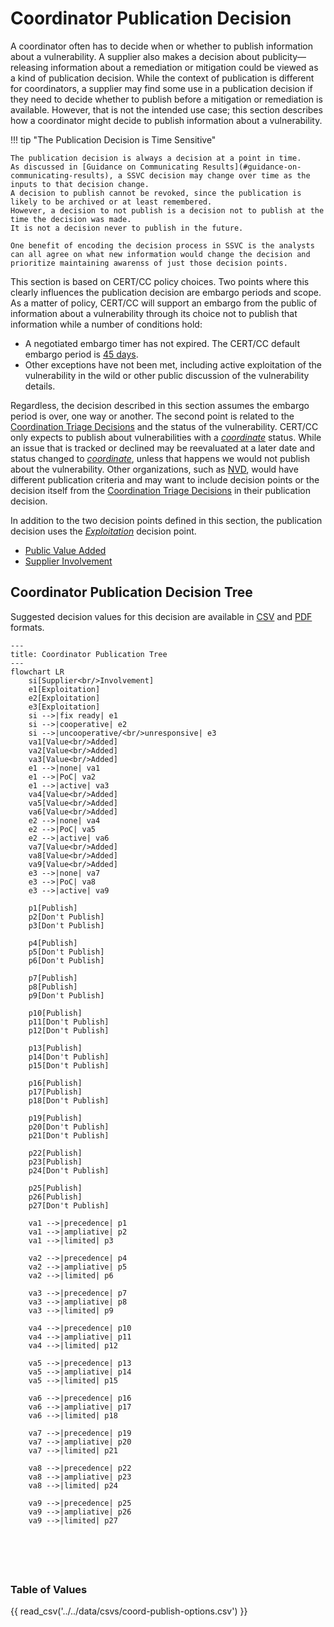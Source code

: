 # Coordinator Publication Decision

A coordinator often has to decide when or whether to publish information about a vulnerability.
A supplier also makes a decision about publicity—releasing information about a remediation or mitigation could be viewed as a kind of publication decision.
While the context of publication is different for coordinators, a supplier may find some use in a publication decision if they need to decide whether to publish before a mitigation or remediation is available.
However, that is not the intended use case; this section describes how a coordinator might decide to publish information about a vulnerability.

!!! tip "The Publication Decision is Time Sensitive"

    The publication decision is always a decision at a point in time.
    As discussed in [Guidance on Communicating Results](#guidance-on-communicating-results), a SSVC decision may change over time as the inputs to that decision change.
    A decision to publish cannot be revoked, since the publication is likely to be archived or at least remembered.
    However, a decision to not publish is a decision not to publish at the time the decision was made.
    It is not a decision never to publish in the future.
    
    One benefit of encoding the decision process in SSVC is the analysts can all agree on what new information would change the decision and prioritize maintaining awarenss of just those decision points. 

This section is based on CERT/CC policy choices.
Two points where this clearly influences the publication decision are embargo periods and scope.
As a matter of policy, CERT/CC will support an embargo from the public of information about a vulnerability through its choice not to publish that information while a number of conditions hold:
   
  - A negotiated embargo timer has not expired. The CERT/CC default embargo period is [45 days](https://vuls.cert.org/confluence/display/Wiki/Vulnerability+Disclosure+Policy).
  - Other exceptions have not been met, including active exploitation of the vulnerability in the wild or other public discussion of the vulnerability details.

Regardless, the decision described in this section assumes the embargo period is over, one way or another.
The second point is related to the [Coordination Triage Decisions](#coordination-triage-decisions) and the status of the vulnerability.
CERT/CC only expects to publish about vulnerabilities with a [*coordinate*](#coordination-triage-decisions) status.
While an issue that is tracked or declined may be reevaluated at a later date and status changed to [*coordinate*](#coordination-triage-decisions), unless that happens we would not publish about the vulnerability.
Other organizations, such as [NVD](https://nvd.nist.gov/), would have different publication criteria and may want to include decision points or the decision itself from the [Coordination Triage Decisions](#coordination-triage-decisions) in their publication decision.

In addition to the two decision points defined in this section, the publication decision uses the [*Exploitation*](../reference/decision_points/exploitation.md) decision point.

- [Public Value Added](../reference/decision_points/public_value_added.md)
- [Supplier Involvement](../reference/decision_points/supplier_involvement.md)

## Coordinator Publication Decision Tree

Suggested decision values for this decision are available in
[CSV](https://github.com/CERTCC/SSVC/blob/main/data/csvs/coord-publish-options.csv)
and
[PDF](../pdf/ssvc_2_coord-publish.pdf) formats.

<!-- 
<embed src="../../pdf/ssvc_2_coord-publish.pdf" alt="Suggested tree for a coordinator's publication decision" type="application/pdf"
style="width: 100%;"
height = "600" />
-->

```mermaid
---
title: Coordinator Publication Tree
---
flowchart LR
    si[Supplier<br/>Involvement]
    e1[Exploitation]
    e2[Exploitation]
    e3[Exploitation]
    si -->|fix ready| e1
    si -->|cooperative| e2
    si -->|uncooperative/<br/>unresponsive| e3
    va1[Value<br/>Added]
    va2[Value<br/>Added]
    va3[Value<br/>Added]
    e1 -->|none| va1
    e1 -->|PoC| va2
    e1 -->|active| va3
    va4[Value<br/>Added]
    va5[Value<br/>Added]
    va6[Value<br/>Added]
    e2 -->|none| va4
    e2 -->|PoC| va5
    e2 -->|active| va6
    va7[Value<br/>Added]
    va8[Value<br/>Added]
    va9[Value<br/>Added]
    e3 -->|none| va7
    e3 -->|PoC| va8
    e3 -->|active| va9
    
    p1[Publish]
    p2[Don't Publish]
    p3[Don't Publish]
    
    p4[Publish]
    p5[Don't Publish]
    p6[Don't Publish]
    
    p7[Publish]
    p8[Publish]
    p9[Don't Publish]
    
    p10[Publish]
    p11[Don't Publish]
    p12[Don't Publish]
    
    p13[Publish]
    p14[Don't Publish]
    p15[Don't Publish]
    
    p16[Publish]
    p17[Publish]
    p18[Don't Publish]
    
    p19[Publish]
    p20[Don't Publish]
    p21[Don't Publish]
    
    p22[Publish]
    p23[Publish]
    p24[Don't Publish]
    
    p25[Publish]
    p26[Publish]
    p27[Don't Publish]
        
    va1 -->|precedence| p1
    va1 -->|ampliative| p2
    va1 -->|limited| p3
    
    va2 -->|precedence| p4
    va2 -->|ampliative| p5
    va2 -->|limited| p6
    
    va3 -->|precedence| p7
    va3 -->|ampliative| p8
    va3 -->|limited| p9
    
    va4 -->|precedence| p10
    va4 -->|ampliative| p11
    va4 -->|limited| p12
    
    va5 -->|precedence| p13
    va5 -->|ampliative| p14
    va5 -->|limited| p15
    
    va6 -->|precedence| p16
    va6 -->|ampliative| p17
    va6 -->|limited| p18
    
    va7 -->|precedence| p19
    va7 -->|ampliative| p20
    va7 -->|limited| p21
    
    va8 -->|precedence| p22
    va8 -->|ampliative| p23
    va8 -->|limited| p24
    
    va9 -->|precedence| p25
    va9 -->|ampliative| p26
    va9 -->|limited| p27
    
        
        
    
    

```

### Table of Values

{{ read_csv('../../data/csvs/coord-publish-options.csv') }}

